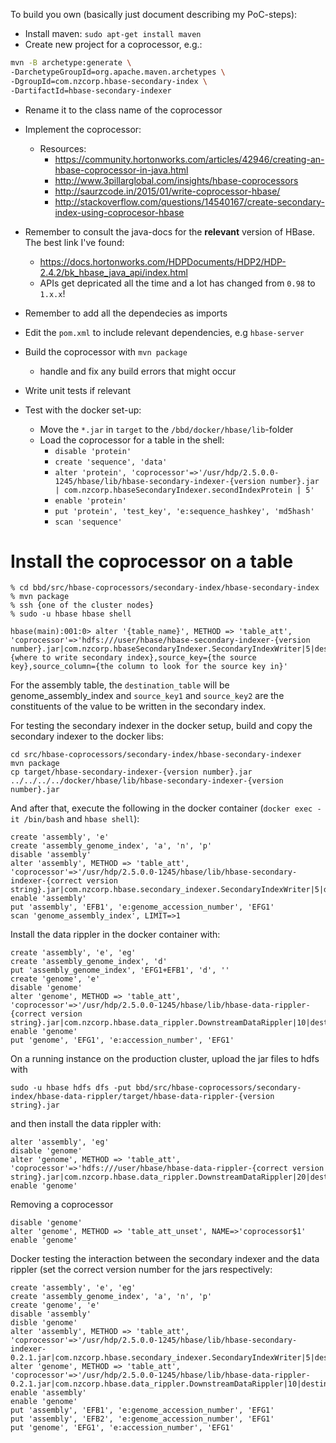 To build you own (basically just document describing my PoC-steps):

- Install maven: `sudo apt-get install maven`
- Create new project for a coprocessor, e.g.:

```bash
mvn -B archetype:generate \
-DarchetypeGroupId=org.apache.maven.archetypes \
-DgroupId=com.nzcorp.hbase-secondary-index \
-DartifactId=hbase-secondary-indexer
```

- Rename it to the class name of the coprocessor
- Implement the coprocessor:
	- Resources:
		- https://community.hortonworks.com/articles/42946/creating-an-hbase-coprocessor-in-java.html
		- http://www.3pillarglobal.com/insights/hbase-coprocessors
		- http://saurzcode.in/2015/01/write-coprocessor-hbase/ 
		- http://stackoverflow.com/questions/14540167/create-secondary-index-using-coprocesor-hbase

- Remember to consult the java-docs for the **relevant** version of HBase. The best link I've found:
	- https://docs.hortonworks.com/HDPDocuments/HDP2/HDP-2.4.2/bk_hbase_java_api/index.html
	- APIs get depricated all the time and a lot has changed from `0.98` to `1.x.x`!

- Remember to add all the dependecies as imports

- Edit the `pom.xml` to include relevant dependencies, e.g `hbase-server`

- Build the coprocessor with `mvn package`
	- handle and fix any build errors that might occur

- Write unit tests if relevant

- Test with the docker set-up:
	- Move the `*.jar` in `target` to the `/bbd/docker/hbase/lib`-folder
	- Load the coprocessor for a table in the shell:
		- `disable 'protein'`
		- `create 'sequence', 'data'`
		- `alter 'protein', 'coprocessor'=>'/usr/hdp/2.5.0.0-1245/hbase/lib/hbase-secondary-indexer-{version number}.jar | com.nzcorp.hbaseSecondaryIndexer.secondIndexProtein | 5'`
		- `enable 'protein'`
		- `put 'protein', 'test_key', 'e:sequence_hashkey', 'md5hash'`
		- `scan 'sequence'`

# Install the coprocessor on a table

```
% cd bbd/src/hbase-coprocessors/secondary-index/hbase-secondary-index
% mvn package
% ssh {one of the cluster nodes}
% sudo -u hbase hbase shell

hbase(main):001:0> alter '{table_name}', METHOD => 'table_att', 'coprocessor'=>'hdfs:///user/hbase/hbase-secondary-indexer-{version number}.jar|com.nzcorp.hbaseSecondaryIndexer.SecondaryIndexWriter|5|destination_table={where to write secondary index},source_key={the source key},source_column={the column to look for the source key in}'
```

For the assembly table, the `destination_table` will be
genome_assembly_index and `source_key1` and `source_key2` are the
constituents of the value to be written in the secondary index.


For testing the secondary indexer in the docker setup, build and copy the secondary indexer to the docker libs:

```
cd src/hbase-coprocessors/secondary-index/hbase-secondary-indexer
mvn package
cp target/hbase-secondary-indexer-{version number}.jar ../../../../docker/hbase/lib/hbase-secondary-indexer-{version number}.jar
```

And after that, execute the following in the docker container (`docker exec -it /bin/bash` and `hbase shell`):

```
create 'assembly', 'e'
create 'assembly_genome_index', 'a', 'n', 'p'
disable 'assembly'
alter 'assembly', METHOD => 'table_att', 'coprocessor'=>'/usr/hdp/2.5.0.0-1245/hbase/lib/hbase-secondary-indexer-{correct version string}.jar|com.nzcorp.hbase.secondary_indexer.SecondaryIndexWriter|5|destination_table=assembly_genome_index,source_column=genome_accession_number,secondary_idx_cf=a'
enable 'assembly'
put 'assembly', 'EFB1', 'e:genome_accession_number', 'EFG1'
scan 'genome_assembly_index', LIMIT=>1
```

Install the data rippler in the docker container with:

```
create 'assembly', 'e', 'eg'
create 'assembly_genome_index', 'd'
put 'assembly_genome_index', 'EFG1+EFB1', 'd', ''
create 'genome', 'e'
disable 'genome'
alter 'genome', METHOD => 'table_att', 'coprocessor'=>'/usr/hdp/2.5.0.0-1245/hbase/lib/hbase-data-rippler-{correct version string}.jar|com.nzcorp.hbase.data_rippler.DownstreamDataRippler|10|destination_table=assembly,secondary_index_table=assembly_genome_index,source_column_family=e,target_column_family=eg'
enable 'genome'
put 'genome', 'EFG1', 'e:accession_number', 'EFG1'
```


On a running instance on the production cluster, upload the jar files to hdfs with

```
sudo -u hbase hdfs dfs -put bbd/src/hbase-coprocessors/secondary-index/hbase-data-rippler/target/hbase-data-rippler-{version string}.jar
```

and then install the data rippler with:

```
alter 'assembly', 'eg'
disable 'genome'
alter 'genome', METHOD => 'table_att', 'coprocessor'=>'hdfs:///user/hbase/hbase-data-rippler-{correct version string}.jar|com.nzcorp.hbase.data_rippler.DownstreamDataRippler|20|destination_table=assembly,secondary_index_table=assembly_genome_index,source_column_family=e,target_column_family=eg'
enable 'genome'
```


Removing a coprocessor

```
disable 'genome'
alter 'genome', METHOD => 'table_att_unset', NAME=>'coprocessor$1'
enable 'genome'
```

Docker testing the interaction between the secondary indexer and the data rippler (set the correct version number for the jars respectively:

```
create 'assembly', 'e', 'eg'
create 'assembly_genome_index', 'a', 'n', 'p'
create 'genome', 'e'
disable 'assembly'
disble 'genome'
alter 'assembly', METHOD => 'table_att', 'coprocessor'=>'/usr/hdp/2.5.0.0-1245/hbase/lib/hbase-secondary-indexer-0.2.1.jar|com.nzcorp.hbase.secondary_indexer.SecondaryIndexWriter|5|destination_table=assembly_genome_index,source_column=genome_accession_number,secondary_idx_cf=a'
alter 'genome', METHOD => 'table_att', 'coprocessor'=>'/usr/hdp/2.5.0.0-1245/hbase/lib/hbase-data-rippler-0.2.1.jar|com.nzcorp.hbase.data_rippler.DownstreamDataRippler|10|destination_table=assembly,secondary_index_table=assembly_genome_index,source_column_family=e,target_column_family=eg'
enable 'assembly'
enable 'genome'
put 'assembly', 'EFB1', 'e:genome_accession_number', 'EFG1'
put 'assembly', 'EFB2', 'e:genome_accession_number', 'EFG1'
put 'genome', 'EFG1', 'e:accession_number', 'EFG1'

